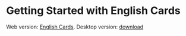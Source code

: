 # Getting Started with English Cards

Web version: [English Cards](https://english-cards.vercel.app).
Desktop version: [download](https://drive.google.com/uc?export=download&id=1Cy3fwPH77eI5uBzvFZXtf6LhLigS8n5i)

